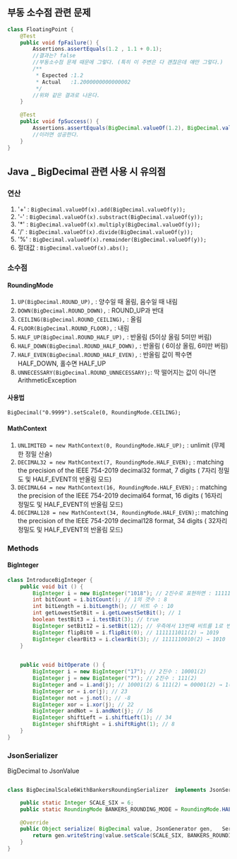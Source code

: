 ## 부동 소수점 관련 문제

```java
class FloatingPoint {
    @Test
    public void fpFailure() {
        Assertions.assertEquals(1.2 , 1.1 + 0.1);
        //결과는? false
        //부동소수점 문제 때문에 그렇다. (특히 이 주변은 다 괜찮은데 얘만 그렇다.)
        /**
         * Expected :1.2
         * Actual   :1.2000000000000002
         */
        //위와 같은 결과로 나온다.
    }
    
    @Test
    public void fpSuccess() {
        Assertions.assertEquals(BigDecimal.valueOf(1.2), BigDecimal.valueOf(1.1).add(BigDecimal.valueOf(0.1)));
        //이러면 성공한다.
    }
}
```


## Java _ BigDecimal 관련 사용 시 유의점
### 연산

1. '+' : `BigDecimal.valueOf(x).add(BigDecimal.valueOf(y));`
2. '-' : `BigDecimal.valueOf(x).substract(BigDecimal.valueOf(y));`
3. '*' : `BigDecimal.valueOf(x).multiply(BigDecimal.valueOf(y));`
4. '/' : `BigDecimal.valueOf(x).divide(BigDecimal.valueOf(y));`
5. '%' : `BigDecimal.valueOf(x).remainder(BigDecimal.valueOf(y));`
6. 절대값 : `BigDecimal.valueOf(x).abs();`

### 소수점
#### RoundingMode

1. `UP(BigDecimal.ROUND_UP),` : 양수일 때 올림, 음수일 때 내림
2. `DOWN(BigDecimal.ROUND_DOWN),` : ROUND_UP과 반대
3. `CEILING(BigDecimal.ROUND_CEILING),` : 올림
4. `FLOOR(BigDecimal.ROUND_FLOOR),` : 내림
5. `HALF_UP(BigDecimal.ROUND_HALF_UP),` : 반올림 (5이상 올림 5미만 버림)
6. `HALF_DOWN(BigDecimal.ROUND_HALF_DOWN),` : 반올림 ( 6이상 올림, 6미만 버림)
7. `HALF_EVEN(BigDecimal.ROUND_HALF_EVEN),` : 반올림 값이 짝수면 HALF_DOWN, 홀수면 HALF_UP
8. `UNNECESSARY(BigDecimal.ROUND_UNNECESSARY);`: 딱 떨어지는 값이 아니면 ArithmeticException

#### 사용법
`BigDecimal("0.9999").setScale(0, RoundingMode.CEILING);`



#### MathContext
1. `UNLIMITED = new MathContext(0, RoundingMode.HALF_UP);` : unlimit (무제한 정밀 산술)
2. `DECIMAL32 = new MathContext(7, RoundingMode.HALF_EVEN);` : matching the precision of the IEEE 754-2019 decimal32 format, 7 digits ( 7자리 정밀도 및 HALF_EVENT의 반올림 모드)
3. `DECIMAL64 = new MathContext(16, RoundingMode.HALF_EVEN);` : matching the precision of the IEEE 754-2019 decimal64 format, 16 digits  ( 16자리 정밀도 및 HALF_EVENT의 반올림 모드)
4. `DECIMAL128 = new MathContext(34, RoundingMode.HALF_EVEN);`: matching the precision of the IEEE 754-2019 decimal128 format, 34 digits ( 32자리 정밀도 및 HALF_EVENT의 반올림 모드)

### Methods
#### BigInteger 
```java
class IntroduceBigInteger {
    public void bit () {
        BigInteger i = new BigInteger("1018"); // 2진수로 표현하면 : 1111111010(2)
        int bitCount = i.bitCount(); // 1의 갯수 : 8
        int bitLength = i.bitLength(); // 비트 수 : 10
        int getLowestSetBit = i.getLowestSetBit(); // 1
        boolean testBit3 = i.testBit(3); // true
        BigInteger setBit12 = i.setBit(12); // 우측에서 13번째 비트를 1로 변경 → 1001111111010(2) → 5114
        BigInteger flipBit0 = i.flipBit(0); // 1111111011(2) → 1019
        BigInteger clearBit3 = i.clearBit(3); // 1111110010(2) → 1010    
    }
       

    public void bitOperate () {
        BigInteger i = new BigInteger("17"); // 2진수 : 10001(2)
        BigInteger j = new BigInteger("7"); // 2진수 : 111(2)
        BigInteger and = i.and(j); // 10001(2) & 111(2) = 00001(2) → 1(10)
        BigInteger or = i.or(j); // 23
        BigInteger not = j.not(); // -8
        BigInteger xor = i.xor(j); // 22
        BigInteger andNot = i.andNot(j); // 16
        BigInteger shiftLeft = i.shiftLeft(1); // 34
        BigInteger shiftRight = i.shiftRight(1); // 8
    }
}

```


### JsonSerializer<BigDecimal>

BigDecimal to JsonValue
```java

class BigDecimalScale6WithBankersRoundingSerializer  implements JsonSerializer<BigDecimal> {

    public static Integer SCALE_SIX = 6;
    public static RoundingMode BANKERS_ROUNDING_MODE = RoundingMode.HALF_EVEN;
    
    @Override
    public Object serialize( BigDecimal value, JsonGenerator gen,   SerializerProvider serializers ) {
        return gen.writeString(value.setScale(SCALE_SIX, BANKERS_ROUNDING_MODE).toString());
    }
}

```